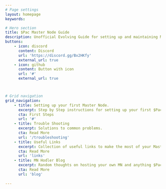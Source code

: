 ```yaml
---
# Page settings
layout: homepage
keywords:

# Hero section
title: $Pac Master Node Guide
description: Unofficial Evolving Guide for setting up and maintaining Master Nodes for $Pac 
buttons:
    - icon: discord
      content: Discord
      url: 'https://discord.gg/Bx2HKfy'
      external_url: true
    - icon: github
      content: Button with icon
      url: '#'
      external_url: true



# Grid navigation
grid_navigation:
    - title: Setting up your first Master Node.
      excerpt: Step by Step instructions for setting up your first $Pac Master Node
      cta: First Steps
      url: '#'
    - title: Trouble Shooting
      excerpt: Solutions to common problems.
      cta: Read More
      url: '/troubleshooting'
    - title: Useful Links
      excerpt: Collection of useful links to make the most of your Master Node experience.
      cta: Read More
      url: 'links'
    - title: MN Hodler Blog
      excerpt: Random thoughts on hosting your own MN and anything $Pac
      cta: Read More
      url: 'blog'
    
---
```



